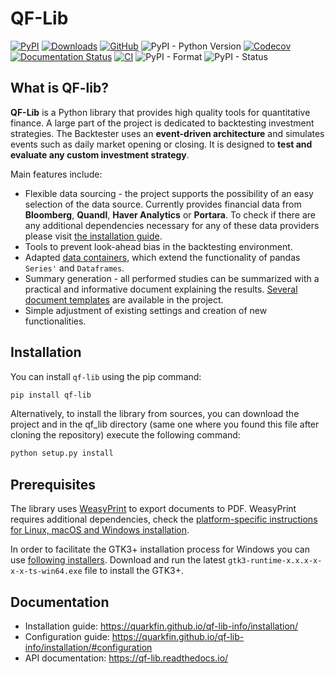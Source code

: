# QF-Lib

[![PyPI](https://img.shields.io/pypi/v/qf-lib?color=green&label=PyPI%20Latest%20Release)](https://pypi.org/project/qf-lib/)
[![Downloads](https://static.pepy.tech/personalized-badge/qf-lib?period=month&units=international_system&left_color=grey&right_color=blue&left_text=PyPI%20Downloads%20/%20month)](https://pepy.tech/project/qf-lib)
[![GitHub](https://img.shields.io/github/license/quarkfin/qf-lib?color=orange&label=License)](https://github.com/quarkfin/qf-lib/blob/master/LICENSE)
![PyPI - Python Version](https://img.shields.io/pypi/pyversions/qf-lib?color=yellow&label=python)
[![Codecov](https://img.shields.io/codecov/c/gh/quarkfin/qf-lib?color=pink)](https://app.codecov.io/gh/quarkfin/qf-lib)
[![Documentation Status](https://readthedocs.org/projects/qf-lib/badge/)](https://qf-lib.readthedocs.io/)
[![CI](https://github.com/quarkfin/qf-lib/actions/workflows/tests.yml/badge.svg?branch=master)](https://github.com/quarkfin/qf-lib/actions/workflows/tests.yml)
![PyPI - Format](https://img.shields.io/pypi/format/qf-lib?color=lightgrey)
![PyPI - Status](https://img.shields.io/pypi/status/qf-lib?color=darkred)

## What is QF-lib?
**QF-Lib** is a Python library that provides high quality tools for quantitative finance. 
A large part of the project is dedicated to backtesting investment strategies. 
The Backtester uses an **event-driven architecture** and simulates events such as daily market opening 
or closing. It is designed to **test and evaluate any custom investment strategy**.

Main features include:
* Flexible data sourcing - the project supports the possibility of an easy selection of the data source. Currently provides financial data from **Bloomberg**, **Quandl**, **Haver Analytics** or **Portara**. To check if there are any additional dependencies necessary for any of these data providers please visit [the installation guide](https://quarkfin.github.io/qf-lib-info/installation/#tips-on-how-to-install-optional-data-providers).
* Tools to prevent look-ahead bias in the backtesting environment.
* Adapted [data containers](https://quarkfin.github.io/qf-lib-info/structure/#containers), which extend the functionality of pandas `Series'` and `Dataframes`.
* Summary generation - all performed studies can be summarized with a practical and informative document explaining the results. [Several document templates](https://quarkfin.github.io/qf-lib-info/structure/#analysis) are available in the project.
* Simple adjustment of existing settings and creation of new functionalities.


## Installation
You can install `qf-lib` using the pip command:

```sh
pip install qf-lib
```
 
Alternatively, to install the library from sources, you can download the project and in the qf_lib directory 
(same one where you found this file after cloning the repository) execute the following command:

```sh
python setup.py install
```

## Prerequisites
The library uses [WeasyPrint](https://weasyprint.readthedocs.io) to export documents to PDF. WeasyPrint requires additional dependencies, check the 
[platform-specific instructions for Linux, macOS and Windows installation](https://weasyprint.readthedocs.io/en/stable/install.html).

In order to facilitate the GTK3+ installation process for Windows you can use 
[following installers](https://github.com/tschoonj/GTK-for-Windows-Runtime-Environment-Installer/releases). Download and run the latest 
`gtk3-runtime-x.x.x-x-x-x-ts-win64.exe` file to install the GTK3+.

## Documentation
* Installation guide: https://quarkfin.github.io/qf-lib-info/installation/
* Configuration guide: https://quarkfin.github.io/qf-lib-info/installation/#configuration
* API documentation: https://qf-lib.readthedocs.io/
